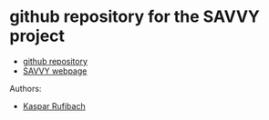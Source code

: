 # github repository for the SAVVY project

-   [github repository](https://github.com/numbersman77/savvy)
-   [SAVVY webpage](https://numbersman77.github.io/savvy/)

Authors:

-   [Kaspar Rufibach](mailto:kaspar.rufibach@roche.com)
